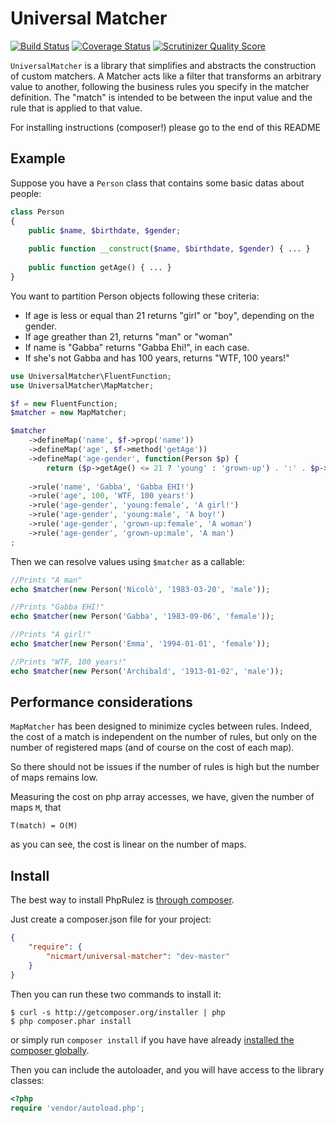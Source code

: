 # Universal Matcher
[![Build Status](https://travis-ci.org/nicmart/UniversalMatcher.png?branch=master)](https://travis-ci.org/nicmart/UniversalMatcher)
[![Coverage Status](https://coveralls.io/repos/nicmart/UniversalMatcher/badge.png?branch=master)](https://coveralls.io/r/nicmart/UniversalMatcher?branch=master)
[![Scrutinizer Quality Score](https://scrutinizer-ci.com/g/nicmart/UniversalMatcher/badges/quality-score.png?s=48823d51d6b85ca07a7321415a2101b9cc071bb7)](https://scrutinizer-ci.com/g/nicmart/UniversalMatcher/)

`UniversalMatcher` is a library that simplifies and abstracts the construction of custom matchers.
A Matcher acts like a filter that transforms an arbitrary value to another, following the business rules you specify
in the matcher definition. The "match" is intended to be between the input value and the rule that is applied to that value.

For installing instructions (composer!) please go to the end of this README

## Example
Suppose you have a `Person` class that contains some basic datas about people:
```php
class Person
{
    public $name, $birthdate, $gender;
    
    public function __construct($name, $birthdate, $gender) { ... }
    
    public function getAge() { ... }
}
```
You want to partition Person objects following these criteria:
 - If age is less or equal than 21 returns "girl" or "boy", depending on the gender.
 - If age greather than 21, returns "man" or "woman"
 - If name is "Gabba" returns "Gabba Ehi!", in each case.
 - If she's not Gabba and has 100 years, returns "WTF, 100 years!"

```php
use UniversalMatcher\FluentFunction;
use UniversalMatcher\MapMatcher;

$f = new FluentFunction;
$matcher = new MapMatcher;

$matcher
    ->defineMap('name', $f->prop('name'))
    ->defineMap('age', $f->method('getAge'))
    ->defineMap('age-gender', function(Person $p) { 
        return ($p->getAge() <= 21 ? 'young' : 'grown-up') . ':' . $p->gender]; })
    
    ->rule('name', 'Gabba', 'Gabba EHI!')
    ->rule('age', 100, 'WTF, 100 years!')
    ->rule('age-gender', 'young:female', 'A girl!')
    ->rule('age-gender', 'young:male', 'A boy!')
    ->rule('age-gender', 'grown-up:female', 'A woman')
    ->rule('age-gender', 'grown-up:male', 'A man')
;
```
Then we can resolve values using `$matcher` as a callable:
```php
//Prints "A man"
echo $matcher(new Person('Nicolò', '1983-03-20', 'male'));

//Prints "Gabba EHI!"
echo $matcher(new Person('Gabba', '1983-09-06', 'female'));

//Prints "A girl!"
echo $matcher(new Person('Emma', '1994-01-01', 'female'));

//Prints "WTF, 100 years!"
echo $matcher(new Person('Archibald', '1913-01-02', 'male'));

```

## Performance considerations

`MapMatcher` has been designed to minimize cycles between rules. Indeed, the cost of a match
is independent on the number of rules, but only on the number of registered maps (and of course
on the cost of each map).

So there should not be issues if the number of rules is high but the number of maps remains low.

Measuring the cost on php array accesses, we have, given the number of maps `M`, that
```
T(match) = O(M)
```
as you can see, the cost is linear on the number of maps.


## Install

The best way to install PhpRulez is [through composer](http://getcomposer.org).

Just create a composer.json file for your project:

```JSON
{
    "require": {
        "nicmart/universal-matcher": "dev-master"
    }
}
```

Then you can run these two commands to install it:

    $ curl -s http://getcomposer.org/installer | php
    $ php composer.phar install

or simply run `composer install` if you have have already [installed the composer globally](http://getcomposer.org/doc/00-intro.md#globally).

Then you can include the autoloader, and you will have access to the library classes:

```php
<?php
require 'vendor/autoload.php';
```
